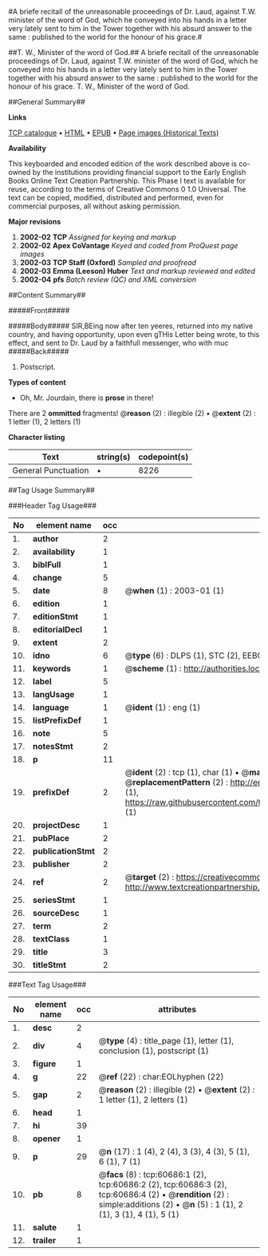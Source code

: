 #A briefe recitall of the unreasonable proceedings of Dr. Laud, against T.W. minister of the word of God, which he conveyed into his hands in a letter very lately sent to him in the Tower together with his absurd answer to the same : published to the world for the honour of his grace.#

##T. W., Minister of the word of God.##
A briefe recitall of the unreasonable proceedings of Dr. Laud, against T.W. minister of the word of God, which he conveyed into his hands in a letter very lately sent to him in the Tower together with his absurd answer to the same : published to the world for the honour of his grace.
T. W., Minister of the word of God.

##General Summary##

**Links**

[TCP catalogue](http://www.ota.ox.ac.uk/tcp/)  • 
[HTML](http://tei.it.ox.ac.uk/tcp/Texts-HTML/free/A65/A65291.html)  • 
[EPUB](http://tei.it.ox.ac.uk/tcp/Texts-EPUB/free/A65/A65291.epub) • 
[Page images (Historical Texts)](https://data.historicaltexts.jisc.ac.uk/view?pubId=eebo-12379468e&pageId=eebo-12379468e-60686-1)

**Availability**

This keyboarded and encoded edition of the
	       work described above is co-owned by the institutions
	       providing financial support to the Early English Books
	       Online Text Creation Partnership. This Phase I text is
	       available for reuse, according to the terms of Creative
	       Commons 0 1.0 Universal. The text can be copied,
	       modified, distributed and performed, even for
	       commercial purposes, all without asking permission.

**Major revisions**

1. __2002-02__ __TCP__ *Assigned for keying and markup*
1. __2002-02__ __Apex CoVantage__ *Keyed and coded from ProQuest page images*
1. __2002-03__ __TCP Staff (Oxford)__ *Sampled and proofread*
1. __2002-03__ __Emma (Leeson) Huber__ *Text and markup reviewed and edited*
1. __2002-04__ __pfs__ *Batch review (QC) and XML conversion*

##Content Summary##

#####Front#####

#####Body#####
SIR,BEing now after ten yeeres, returned into my native country, and having opportunity, upon even gTHis Letter being wrote, to this effect, and sent to Dr. Laud by a faithfull messenger, who with muc
#####Back#####

1. Postscript.

**Types of content**

  * Oh, Mr. Jourdain, there is **prose** in there!

There are 2 **ommitted** fragments! 
 @__reason__ (2) : illegible (2)  •  @__extent__ (2) : 1 letter (1), 2 letters (1)

**Character listing**


|Text|string(s)|codepoint(s)|
|---|---|---|
|General Punctuation|•|8226|

##Tag Usage Summary##

###Header Tag Usage###

|No|element name|occ|attributes|
|---|---|---|---|
|1.|__author__|2||
|2.|__availability__|1||
|3.|__biblFull__|1||
|4.|__change__|5||
|5.|__date__|8| @__when__ (1) : 2003-01 (1)|
|6.|__edition__|1||
|7.|__editionStmt__|1||
|8.|__editorialDecl__|1||
|9.|__extent__|2||
|10.|__idno__|6| @__type__ (6) : DLPS (1), STC (2), EEBO-CITATION (1), OCLC (1), VID (1)|
|11.|__keywords__|1| @__scheme__ (1) : http://authorities.loc.gov/ (1)|
|12.|__label__|5||
|13.|__langUsage__|1||
|14.|__language__|1| @__ident__ (1) : eng (1)|
|15.|__listPrefixDef__|1||
|16.|__note__|5||
|17.|__notesStmt__|2||
|18.|__p__|11||
|19.|__prefixDef__|2| @__ident__ (2) : tcp (1), char (1)  •  @__matchPattern__ (2) : ([0-9\-]+):([0-9IVX]+) (1), (.+) (1)  •  @__replacementPattern__ (2) : http://eebo.chadwyck.com/downloadtiff?vid=$1&page=$2 (1), https://raw.githubusercontent.com/textcreationpartnership/Texts/master/tcpchars.xml#$1 (1)|
|20.|__projectDesc__|1||
|21.|__pubPlace__|2||
|22.|__publicationStmt__|2||
|23.|__publisher__|2||
|24.|__ref__|2| @__target__ (2) : https://creativecommons.org/publicdomain/zero/1.0/ (1), http://www.textcreationpartnership.org/docs/. (1)|
|25.|__seriesStmt__|1||
|26.|__sourceDesc__|1||
|27.|__term__|2||
|28.|__textClass__|1||
|29.|__title__|3||
|30.|__titleStmt__|2||


###Text Tag Usage###

|No|element name|occ|attributes|
|---|---|---|---|
|1.|__desc__|2||
|2.|__div__|4| @__type__ (4) : title_page (1), letter (1), conclusion (1), postscript (1)|
|3.|__figure__|1||
|4.|__g__|22| @__ref__ (22) : char:EOLhyphen (22)|
|5.|__gap__|2| @__reason__ (2) : illegible (2)  •  @__extent__ (2) : 1 letter (1), 2 letters (1)|
|6.|__head__|1||
|7.|__hi__|39||
|8.|__opener__|1||
|9.|__p__|29| @__n__ (17) : 1 (4), 2 (4), 3 (3), 4 (3), 5 (1), 6 (1), 7 (1)|
|10.|__pb__|8| @__facs__ (8) : tcp:60686:1 (2), tcp:60686:2 (2), tcp:60686:3 (2), tcp:60686:4 (2)  •  @__rendition__ (2) : simple:additions (2)  •  @__n__ (5) : 1 (1), 2 (1), 3 (1), 4 (1), 5 (1)|
|11.|__salute__|1||
|12.|__trailer__|1||
